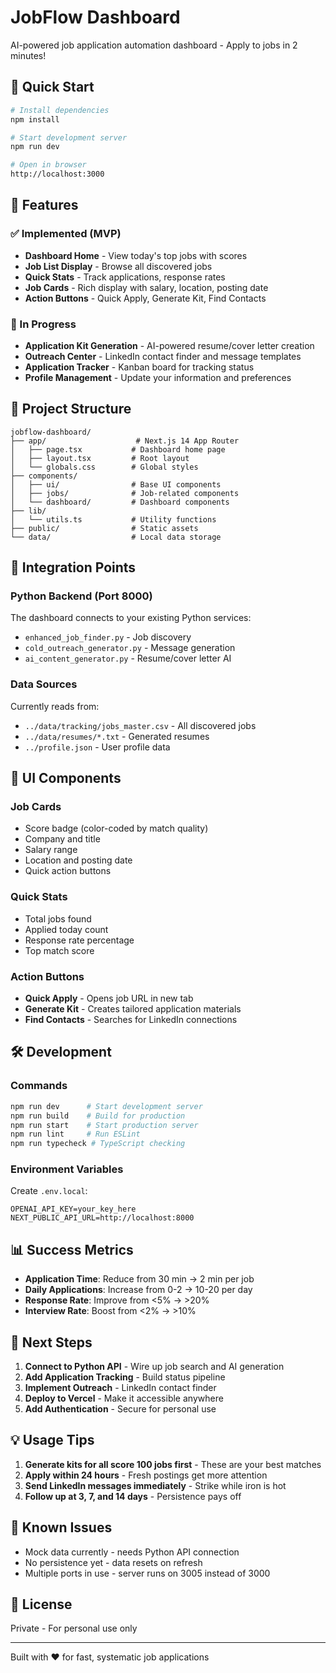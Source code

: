 # JobFlow Dashboard

AI-powered job application automation dashboard - Apply to jobs in 2 minutes!

## 🚀 Quick Start

```bash
# Install dependencies
npm install

# Start development server
npm run dev

# Open in browser
http://localhost:3000
```

## 🎯 Features

### ✅ Implemented (MVP)
- **Dashboard Home** - View today's top jobs with scores
- **Job List Display** - Browse all discovered jobs
- **Quick Stats** - Track applications, response rates
- **Job Cards** - Rich display with salary, location, posting date
- **Action Buttons** - Quick Apply, Generate Kit, Find Contacts

### 🚧 In Progress
- **Application Kit Generation** - AI-powered resume/cover letter creation
- **Outreach Center** - LinkedIn contact finder and message templates
- **Application Tracker** - Kanban board for tracking status
- **Profile Management** - Update your information and preferences

## 📁 Project Structure

```
jobflow-dashboard/
├── app/                    # Next.js 14 App Router
│   ├── page.tsx           # Dashboard home page
│   ├── layout.tsx         # Root layout
│   └── globals.css        # Global styles
├── components/
│   ├── ui/                # Base UI components
│   ├── jobs/              # Job-related components
│   └── dashboard/         # Dashboard components
├── lib/
│   └── utils.ts           # Utility functions
├── public/                # Static assets
└── data/                  # Local data storage
```

## 🔗 Integration Points

### Python Backend (Port 8000)
The dashboard connects to your existing Python services:
- `enhanced_job_finder.py` - Job discovery
- `cold_outreach_generator.py` - Message generation
- `ai_content_generator.py` - Resume/cover letter AI

### Data Sources
Currently reads from:
- `../data/tracking/jobs_master.csv` - All discovered jobs
- `../data/resumes/*.txt` - Generated resumes
- `../profile.json` - User profile data

## 🎨 UI Components

### Job Cards
- Score badge (color-coded by match quality)
- Company and title
- Salary range
- Location and posting date
- Quick action buttons

### Quick Stats
- Total jobs found
- Applied today count
- Response rate percentage
- Top match score

### Action Buttons
- **Quick Apply** - Opens job URL in new tab
- **Generate Kit** - Creates tailored application materials
- **Find Contacts** - Searches for LinkedIn connections

## 🛠️ Development

### Commands
```bash
npm run dev      # Start development server
npm run build    # Build for production
npm run start    # Start production server
npm run lint     # Run ESLint
npm run typecheck # TypeScript checking
```

### Environment Variables
Create `.env.local`:
```env
OPENAI_API_KEY=your_key_here
NEXT_PUBLIC_API_URL=http://localhost:8000
```

## 📊 Success Metrics

- **Application Time**: Reduce from 30 min → 2 min per job
- **Daily Applications**: Increase from 0-2 → 10-20 per day
- **Response Rate**: Improve from <5% → >20%
- **Interview Rate**: Boost from <2% → >10%

## 🚀 Next Steps

1. **Connect to Python API** - Wire up job search and AI generation
2. **Add Application Tracking** - Build status pipeline
3. **Implement Outreach** - LinkedIn contact finder
4. **Deploy to Vercel** - Make it accessible anywhere
5. **Add Authentication** - Secure for personal use

## 💡 Usage Tips

1. **Generate kits for all score 100 jobs first** - These are your best matches
2. **Apply within 24 hours** - Fresh postings get more attention
3. **Send LinkedIn messages immediately** - Strike while iron is hot
4. **Follow up at 3, 7, and 14 days** - Persistence pays off

## 🐛 Known Issues

- Mock data currently - needs Python API connection
- No persistence yet - data resets on refresh
- Multiple ports in use - server runs on 3005 instead of 3000

## 📝 License

Private - For personal use only

---

Built with ❤️ for fast, systematic job applications